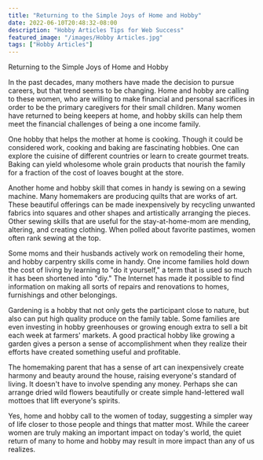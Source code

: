 ```yaml
---
title: "Returning to the Simple Joys of Home and Hobby"
date: 2022-06-10T20:48:32-08:00
description: "Hobby Articles Tips for Web Success"
featured_image: "/images/Hobby Articles.jpg"
tags: ["Hobby Articles"]
---
```


Returning to the Simple Joys of Home and Hobby

In the past decades, many mothers have made the decision to pursue careers, but that trend seems to be changing.  Home and hobby are calling to these women, who are willing to make financial and personal sacrifices in order to be the primary caregivers for their small children.  Many women have returned to being keepers at home, and hobby skills can help them meet the financial challenges of being a one income family.

One hobby that helps the mother at home is cooking.  Though it could be considered work, cooking and baking are fascinating hobbies.  One can explore the cuisine of different countries or learn to create gourmet treats.  Baking can yield wholesome whole grain products that nourish the family for a fraction of the cost of loaves bought at the store.  

Another home and hobby skill that comes in handy is sewing on a sewing machine.  Many homemakers are producing quilts that are works of art.  These beautiful offerings can be made inexpensively by recycling unwanted fabrics into squares and other shapes and artistically arranging the pieces.  Other sewing skills that are useful for the stay-at-home-mom are mending, altering, and creating clothing.  When polled about favorite pastimes, women often rank sewing at the top.

Some moms and their husbands actively work on remodeling their home, and hobby carpentry skills come in handy.  One income families hold down the cost of living by learning to "do it yourself," a term that is used so much it has been shortened into "diy."  The Internet has made it possible to find information on making all sorts of repairs and renovations to homes, furnishings and other belongings.

Gardening is a hobby that not only gets the participant close to nature, but also can put high quality produce on the family table.  Some families are even investing in hobby greenhouses or growing enough extra to sell a bit each week at farmers' markets.  A good practical hobby like growing a garden gives a person a sense of accomplishment when they realize their efforts have created something useful and profitable.

The homemaking parent that has a sense of art can inexpensively create harmony and beauty around the house, raising everyone's standard of living. It doesn't have to involve spending any money.  Perhaps she can arrange dried wild flowers beautifully or create simple hand-lettered wall mottoes that lift everyone's spirits.

Yes, home and hobby call to the women of today, suggesting a simpler way of life closer to those people and things that matter most.  While the career women are truly making an important impact on today's world, the quiet return of many to home and hobby may result in more impact than any of us realizes.


